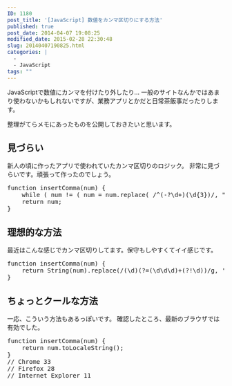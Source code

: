 ```yaml
---
ID: 1180
post_title: '[JavaScript] 数値をカンマ区切りにする方法'
published: true
post_date: 2014-04-07 19:08:25
modified_date: 2015-02-28 22:30:48
slug: 20140407190825.html
categories: |
  -
  - JavaScript
tags: ""
---
```

JavaScriptで数値にカンマを付けたり外したり…
一般のサイトなんかではあまり使わないかもしれないですが、業務アプリとかだと日常茶飯事だったりします。
<!--more-->
整理がてらメモにあったものを公開しておきたいと思います。

<h2>見づらい</h2>
新人の頃に作ったアプリで使われていたカンマ区切りのロジック。
非常に見づらいです。頑張って作ったのでしょう。
<pre class="prettyprint linenums lang-js">function insertComma(num) {
    while ( num != ( num = num.replace( /^(-?\d+)(\d{3})/, "$1,$2" ) ) );
    return num;
}</pre>

<h2>理想的な方法</h2>
最近はこんな感じでカンマ区切りしてます。保守もしやすくてイイ感じです。
<pre class="prettyprint linenums lang-js">function insertComma(num) {
    return String(num).replace(/(\d)(?=(\d\d\d)+(?!\d))/g, '$1,');
}</pre>

<h2>ちょっとクールな方法</h2>
一応、こういう方法もあるっぽいです。
確認したところ、最新のブラウザでは有効でした。
<pre class="prettyprint linenums lang-js">function insertComma(num) {
    return num.toLocaleString();
}
// Chrome 33
// Firefox 28
// Internet Explorer 11</pre>